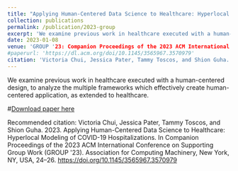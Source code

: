 ```yaml
---
title: "Applying Human-Centered Data Science to Healthcare: Hyperlocal Modeling of COVID-19 Hospitalizations"
collection: publications
permalink: /publication/2023-group
excerpt: 'We examine previous work in healthcare executed with a human-centered design, to analyze the multiple frameworks which effectively create human-centered application, as extended to healthcare.'
date: 2023-01-08
venue: 'GROUP '23: Companion Proceedings of the 2023 ACM International Conference on Supporting Group Wor'
#paperurl: 'https://dl.acm.org/doi/10.1145/3565967.3570979'
citation: 'Victoria Chui, Jessica Pater, Tammy Toscos, and Shion Guha. 2023. Applying Human-Centered Data Science to Healthcare: Hyperlocal Modeling of COVID-19 Hospitalizations. In Companion Proceedings of the 2023 ACM International Conference on Supporting Group Work (GROUP '23). Association for Computing Machinery, New York, NY, USA, 24–26. https://doi.org/10.1145/3565967.3570979'
---
```

We examine previous work in healthcare executed with a human-centered design, to analyze the multiple frameworks which effectively create human-centered application, as extended to healthcare.

#[Download paper here]([https://dl.acm.org/doi/10.1145/3565967.3570979])

Recommended citation: Victoria Chui, Jessica Pater, Tammy Toscos, and Shion Guha. 2023. Applying Human-Centered Data Science to Healthcare: Hyperlocal Modeling of COVID-19 Hospitalizations. In Companion Proceedings of the 2023 ACM International Conference on Supporting Group Work (GROUP '23). Association for Computing Machinery, New York, NY, USA, 24–26. https://doi.org/10.1145/3565967.3570979
